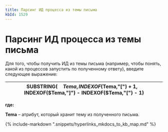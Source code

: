 ```yaml
---
title: Парсинг ИД процесса из темы письма
kbId: 1529
---
```


# Парсинг ИД процесса из темы письма

Для того, чтобы получить ИД из темы письма (например, чтобы понять, какой из процессов запустить по полученному ответу), введите следующее выражение:

| SUBSTRING(    $Tema,    INDEXOF($Tema,"[") + 1,    INDEXOF($Tema,"]") - INDEXOF($Tema,"[") - 1) |
| --- |

**где:**

**Tema** – атрибут, который хранит тему из полученного письма.

{% include-markdown ".snippets/hyperlinks_mkdocs_to_kb_map.md" %}
